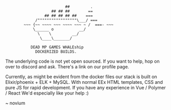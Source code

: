 
```

                          ##         .
                    ## ## ##        ==
                 ## ## ## ## ##    ===
             /"""""""""""""""""\___/ ===
        ~~~ {~~ ~~~~ ~~~ ~~~~ ~~~ ~ /  ===- ~~~
            \______ o           __/
              \    \         __/
               \____\_______/
               
           DEAD MP GAMES WHALEship
             DOCKERIZED BUILDS.
```

The underlying code is not yet open sourced. If you want
to help, hop on over to discord and ask. There's a link
on our profile page.

Currently, as might be evident from the docker files our
stack is built on Elixir/phoenix + ELK + MySQL. With
normal EEx HTML templates, CSS and pure JS for rapid
development. If you have any experience in Vue / Polymer
/ React We'd especially like your help :)

~ novium
